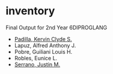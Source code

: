 # inventory

Final Output for 2nd Year 6DIPROGLANG

- [Padilla, Kervin Clyde S.](https://github.com/userkace)
- Lapuz, Alfred Anthony J.
- Pobre, Guiliani Louis H.
- Robles, Eunice L.
- [Serrano, Justin M.](https://github.com/Just-Serra)
